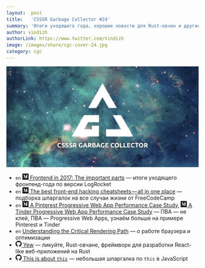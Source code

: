 ```yaml
---
layout:  post
title:   'CSSSR Garbage Collector #24'
summary: 'Итоги уходящего года, хорошие новости для Rust-овчан и другие интересные ссылки из наших чатов'
author: vindizh
authorLink: https://www.twitter.com/Vindizh
image: /images/share/cgc-cover-24.jpg
category: cgc
---
```


[github]: /images/icons/github.png
[medium]: /images/icons/medium.png
[yt]: /images/icons/youtube.png

![CSSSR Garbage Collector](/images/share/cgc-cover-24.jpg)

- `en` [![medium] Frontend in 2017: The important parts](https://blog.logrocket.com/frontend-in-2017-the-important-parts-4548d085977f) — итоги уходящего фронтенд-года по версии LogRocket
- `en` [![medium] The best front-end hacking cheatsheets — all in one place](https://medium.freecodecamp.org/modern-frontend-hacking-cheatsheets-df9c2566c72a) — подборка шпаргалок на все случаи жизни от FreeCodeCamp
- `en` [![medium] A Pinterest Progressive Web App Performance Case Study](https://medium.com/dev-channel/a-pinterest-progressive-web-app-performance-case-study-3bd6ed2e6154), [![medium] A Tinder Progressive Web App Performance Case Study](https://medium.com/@addyosmani/a-tinder-progressive-web-app-performance-case-study-78919d98ece0) — ПВА — не клей, ПВА — Progressive Web Apps, узнаём больше на примере Pinterest и Tinder
- `en` [Understanding the Critical Rendering Path](https://bitsofco.de/understanding-the-critical-rendering-path/) — о работе браузера и оптимизации
- [![github] Yew](https://github.com/DenisKolodin/yew) — ликуйте, Rust-овчане, фреймворк для разработки React-like веб-приложений на Rust
- [![github] This is about `this`](https://azu.github.io/what-is-this/) — небольшая шпаргалка по `this` в JavaScript
